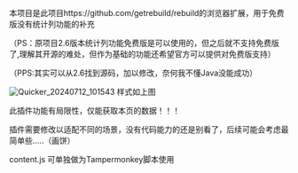 本项目是此项目https://github.com/getrebuild/rebuild的浏览器扩展，用于免费版没有统计列功能的补充

（PS：原项目2.6版本统计列功能免费版是可以使用的，但之后就不支持免费版了,理解其开源的难处，但作为基础的功能还希望官方可以提供对免费版支持）

（PPS:其实可以从2.6找到源码，加以修改，奈何我不懂Java没能成功）

![Quicker_20240712_101543](https://github.com/user-attachments/assets/dbc5463e-03c3-479b-8893-f7ee614422b5)
样式如上图

此插件功能有局限性，仅能获取本页的数据！！！

插件需要修改以适配不同的场景，没有代码能力的还是别看了，后续可能会考虑最简单些.....（画饼）

content.js 可单独做为Tampermonkey脚本使用
